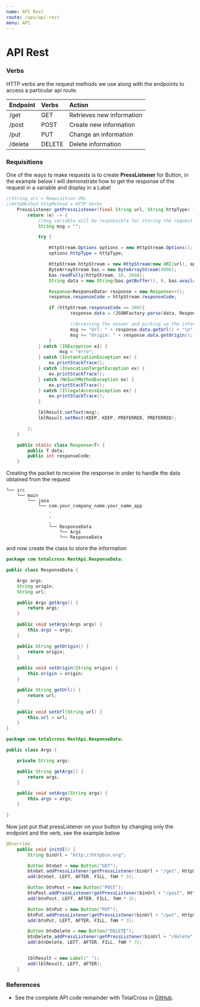 ```yaml
---
name: API Rest
route: /api/api-rest
menu: API
---
```


# API Rest

### Verbs

HTTP verbs are the request methods we use along with the endpoints to access a particular api route.

| Endpoint | Verbs  | Action                    |
| :------- | :----- | :------------------------ |
| /get     | GET    | Retrieves new information |
| /post    | POST   | Create new information    |
| /put     | PUT    | Change an information     |
| /delete  | DELETE | Delete information        |

### Requisitions

One of the ways to make requests is to create **PressListener** for Button, in the example below I will demonstrate how to get the response of the request in a variable and display in a Label

<!-- {% code title="PressListener" %} -->

```java
//String uri = Requisition URL
//HttpMethod httpMethod = HTTP Verbs
    PressListener getPressListener(final String url, String httpType) {
        return (e) -> {
            //msg variable will be responsible for storing the request response
            String msg = "";

            try {

                HttpStream.Options options = new HttpStream.Options();
                options.httpType = httpType;

                HttpStream httpStream = new HttpStream(new URI(url), options);
                ByteArrayStream bas = new ByteArrayStream(4096);
                bas.readFully(httpStream, 10, 2048);
                String data = new String(bas.getBuffer(), 0, bas.available());

                Response<ResponseData> response = new Response<>();
                response.responseCode = httpStream.responseCode;

                if (httpStream.responseCode == 200){
                        response.data = (JSONFactory.parse(data, ResponseData.class));

                        //Accessing the answer and picking up the information.
                        msg += "Url: " + response.data.getUrl() + "\n";
                        msg += "Origin: " + response.data.getOrigin();
                }
            } catch (IOException e1) {
                    msg = "erro";
            } catch (InstantiationException ex) {
                ex.printStackTrace();
            } catch (InvocationTargetException ex) {
                ex.printStackTrace();
            } catch (NoSuchMethodException ex) {
                ex.printStackTrace();
            } catch (IllegalAccessException ex) {
                ex.printStackTrace();
            }

            lblResult.setText(msg);
            lblResult.setRect(KEEP, KEEP, PREFERRED, PREFERRED);

        };
    }

    public static class Response<T> {
        public T data;
        public int responseCode;
    }

```

<!-- {% endcode %} -->

Creating the packet to receive the response in order to handle the data obtained from the request

<!-- {% code title="Structures" %} -->

```text
└── src
    └── main
        └── java
            └── com.your_company_name.your_name_app
                .
                .
                .
                └── ResponseData
                    └── Args
                    └── ResponseData
```

<!-- {% endcode %} -->

and now create the class to store the information

<!-- {% tabs %} -->
<!-- {% tab title="ResponseData class" %} -->

```java
package com.totalcross.RestApi.ResponseData;

public class ResponseData {

    Args args;
    String origin;
    String url;

    public Args getArgs() {
        return args;
    }

    public void setArgs(Args args) {
        this.args = args;
    }

    public String getOrigin() {
        return origin;
    }

    public void setOrigin(String origin) {
        this.origin = origin;
    }

    public String getUrl() {
        return url;
    }

    public void setUrl(String url) {
        this.url = url;
    }
}


```

<!-- {% endtab %} -->

<!-- {% tab title="Args class" %} -->

```java
package com.totalcross.RestApi.ResponseData;

public class Args {

    private String args;

    public String getArgs() {
        return args;
    }

    public void setArgs(String args) {
        this.args = args;
    }

}


```

<!-- {% endtab %} -->
<!-- {% endtabs %} -->

Now just put that pressListener on your button by changing only the endpoint and the verb, see the example below

```java
@Override
    public void initUI() {
        String binUrl = "http://httpbin.org";

        Button btnGet = new Button("GET");
        btnGet.addPressListener(getPressListener(binUrl + "/get", HttpStream.GET));
        add(btnGet, LEFT, AFTER, FILL, fmH * 3);

        Button btnPost = new Button("POST");
        btnPost.addPressListener(getPressListener(binUrl + "/post", HttpStream.POST));
        add(btnPost, LEFT, AFTER, FILL, fmH * 3);

        Button btnPut = new Button("PUT");
        btnPut.addPressListener(getPressListener(binUrl + "/put", HttpStream.PUT));
        add(btnPut, LEFT, AFTER, FILL, fmH * 3);

        Button btnDelete = new Button("DELETE");
        btnDelete.addPressListener(getPressListener(binUrl + "/delete", HttpStream.DELETE));
        add(btnDelete, LEFT, AFTER, FILL, fmH * 3);


        lblResult = new Label(" ");
        add(lblResult, LEFT, AFTER);
    }
```

### References

- See the complete API code remainder with TotalCross in [GitHub](https://github.com/TotalCross/ApiSample).
